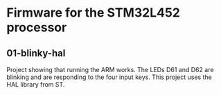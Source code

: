 # Firmware for the STM32L452 processor #

## 01-blinky-hal ##
Project showing that running the ARM works. The LEDs D61 and D62 are blinking and
are responding to the four input keys. This project uses the HAL library from ST.

